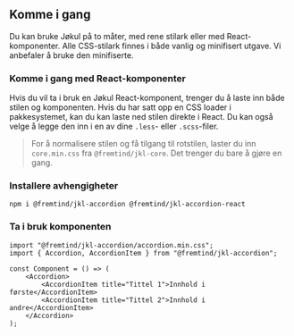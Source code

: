 ## Komme i gang

Du kan bruke Jøkul på to måter, med rene stilark eller med React-komponenter. Alle CSS-stilark finnes i både vanlig og minifisert utgave. Vi anbefaler å bruke den minifiserte.

### Komme i gang med React-komponenter

Hvis du vil ta i bruk en Jøkul React-komponent, trenger du å laste inn både stilen og komponenten. Hvis du har satt opp en CSS loader i pakkesystemet, kan du kan laste ned stilen direkte i React. Du kan også velge å legge den inn i en av dine `.less`- eller `.scss`-filer.

> For å normalisere stilen og få tilgang til rotstilen, laster du inn `core.min.css` fra `@fremtind/jkl-core`. Det trenger du bare å gjøre en gang.

### Installere avhengigheter

`npm i @fremtind/jkl-accordion @fremtind/jkl-accordion-react`

### Ta i bruk komponenten

```
import "@fremtind/jkl-accordion/accordion.min.css";
import { Accordion, AccordionItem } from "@fremtind/jkl-accordion";

const Component = () => (
    <Accordion>
        <AccordionItem title="Tittel 1">Innhold i første</AccordionItem>
        <AccordionItem title="Tittel 2">Innhold i andre</AccordionItem>
    </Accordion>
);
```
